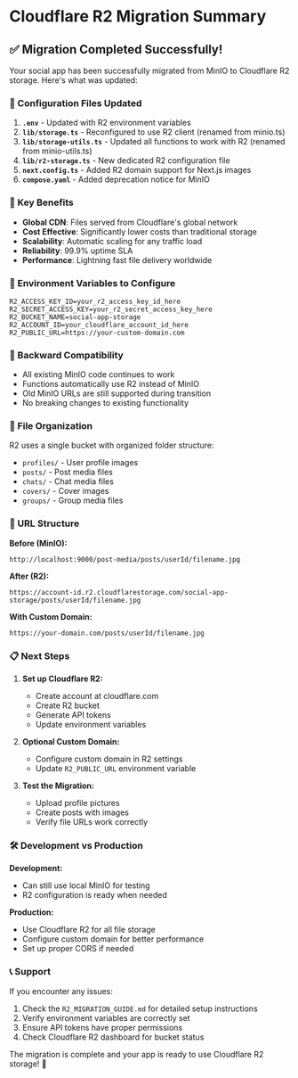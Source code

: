 # Cloudflare R2 Migration Summary

## ✅ Migration Completed Successfully!

Your social app has been successfully migrated from MinIO to Cloudflare R2 storage. Here's what was updated:

### 🔧 Configuration Files Updated

1. **`.env`** - Updated with R2 environment variables
2. **`lib/storage.ts`** - Reconfigured to use R2 client (renamed from minio.ts)
3. **`lib/storage-utils.ts`** - Updated all functions to work with R2 (renamed from minio-utils.ts)
4. **`lib/r2-storage.ts`** - New dedicated R2 configuration file
5. **`next.config.ts`** - Added R2 domain support for Next.js images
6. **`compose.yaml`** - Added deprecation notice for MinIO

### 🚀 Key Benefits

- **Global CDN**: Files served from Cloudflare's global network
- **Cost Effective**: Significantly lower costs than traditional storage
- **Scalability**: Automatic scaling for any traffic load
- **Reliability**: 99.9% uptime SLA
- **Performance**: Lightning fast file delivery worldwide

### 📝 Environment Variables to Configure

```env
R2_ACCESS_KEY_ID=your_r2_access_key_id_here
R2_SECRET_ACCESS_KEY=your_r2_secret_access_key_here
R2_BUCKET_NAME=social-app-storage
R2_ACCOUNT_ID=your_cloudflare_account_id_here
R2_PUBLIC_URL=https://your-custom-domain.com
```

### 🔄 Backward Compatibility

- All existing MinIO code continues to work
- Functions automatically use R2 instead of MinIO
- Old MinIO URLs are still supported during transition
- No breaking changes to existing functionality

### 📁 File Organization

R2 uses a single bucket with organized folder structure:
- `profiles/` - User profile images
- `posts/` - Post media files
- `chats/` - Chat media files
- `covers/` - Cover images
- `groups/` - Group media files

### 🔗 URL Structure

**Before (MinIO):**
```
http://localhost:9000/post-media/posts/userId/filename.jpg
```

**After (R2):**
```
https://account-id.r2.cloudflarestorage.com/social-app-storage/posts/userId/filename.jpg
```

**With Custom Domain:**
```
https://your-domain.com/posts/userId/filename.jpg
```

### 📋 Next Steps

1. **Set up Cloudflare R2:**
   - Create account at cloudflare.com
   - Create R2 bucket
   - Generate API tokens
   - Update environment variables

2. **Optional Custom Domain:**
   - Configure custom domain in R2 settings
   - Update `R2_PUBLIC_URL` environment variable

3. **Test the Migration:**
   - Upload profile pictures
   - Create posts with images
   - Verify file URLs work correctly

### 🛠️ Development vs Production

**Development:**
- Can still use local MinIO for testing
- R2 configuration is ready when needed

**Production:**
- Use Cloudflare R2 for all file storage
- Configure custom domain for better performance
- Set up proper CORS if needed

### 📞 Support

If you encounter any issues:
1. Check the `R2_MIGRATION_GUIDE.md` for detailed setup instructions
2. Verify environment variables are correctly set
3. Ensure API tokens have proper permissions
4. Check Cloudflare R2 dashboard for bucket status

The migration is complete and your app is ready to use Cloudflare R2 storage! 🎉
